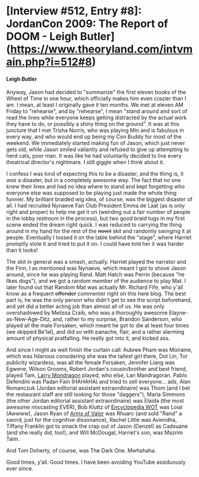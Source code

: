 # [Interview #512, Entry #8]: JordanCon 2009: The Report of DOOM - Leigh Butler](https://www.theoryland.com/intvmain.php?i=512#8)

#### Leigh Butler

Anyway, Jason had decided to "summarize" the first eleven books of the Wheel of Time in one hour, which officially makes him even crazier than I am. I mean, at least I originally gave it ten months. We met at eleven AM Friday to "rehearse", and by "rehearse", I mean "stand around and sort of read the lines while everyone keeps getting distracted by the actual work they have to do, or possibly a shiny thing on the ground". It was at this juncture that I met Trisha Norris, who was playing Min and is fabulous in every way, and who would end up being my Con Buddy for most of the weekend. We immediately started making fun of Jason, which just never gets old, while Jason smiled valiantly and refused to give up attempting to herd cats, poor man. It was like he had voluntarily decided to live every theatrical director's nightmare. I still giggle when I think about it.

I confess I was kind of expecting this to be a disaster, and the thing is, it
*was*
a disaster, but in a completely awesome way. The fact that no one knew their lines and had no idea where to stand and kept forgetting who everyone else was supposed to be playing just made the whole thing funnier. My brilliant braided wig idea, of course, was the biggest disaster of all. I had recruited Nynaeve Fan Club President Emma de Laat (as is only right and proper) to help me get it on (weirding out a fair number of people in the lobby restroom in the process), but two good braid tugs in my first scene ended the dream right quick. I was reduced to carrying the thing around in my hand for the rest of the
~~novel~~
skit and randomly swinging it at people. Eventually I tossed it on the table behind the "stage", where Harriet promptly stole it and tried to put it on. I could have told her it was harder than it looks!

The skit in general was a smash, actually. Harriet played the narrator and the Finn, I as mentioned was Nynaeve, which meant I got to shove Jason around, since he was playing Rand. Matt Hatch was Perrin (because "he likes dogs"), and we got a random member of the audience to play Mat. I later found out that Random Mat was actually Mr. Richard Fife, who y'all know as a frequent
~~offender~~
commenter right on this here blog. The best part is, he was the only person who didn't get to see the script beforehand, and yet did a better acting job than almost all of us. He was only overshadowed by Melissa Craib, who was a thoroughly awesome Elayne-as-New-Age-Ditz, and, rather to my surprise, Brandon Sanderson, who played all the male Forsaken, which meant he got to die at least four times (we skipped Be'lal), and did so with panache, flair, and a rather alarming amount of physical pratfalling. He really got into it, and kicked ass.

And since I might as well finish the curtain call: Aubree Pham was Moiraine, which was hilarious considering she was the tallest girl there, Dot Lin, Tor publicity wizardess, was all the female Forsaken, Jennifer Liang was Egwene, Wilson Grooms, Robert Jordan's cousin/brother and best friend, played Tam,
[Larry Mondragon](http://www.variety.com/article/VR1117990464?refCatId=13)
played, who else, Lan Mandragoran. Pablo Defendini was Padan Fain (HAHAHA) and tried to sell everyone... ads, Alan Romanczuk (Jordan editorial assistant extraordinaire) was Thom (and I bet the restaurant staff are still looking for those "daggers"), Maria Simmons (the other Jordan editorial assistant extraordinaire) was Elaida (the most awesome miscasting EVER), Bob Kluttz of
[Encyclopedia WOT](http://www.encyclopaedia-wot.org/)
was Loial (Awwww), Jason Ryan of
[Arms of Valor](http://www.armsofvalor.com/)
was Rhuarc (and sold "Rand" a sword, just for the cognitive dissonance), Rachel Little was Aviendha, Tiffany Franklin got to smack the crap out of Jason (Denzel) as Cadsuane (and she really did, too!), and Will McDougal, Harriet's son, was Mazrim Taim.

And Tom Doherty, of course, was The Dark One. Mwhahaha.

Good times, y’all. Good times. I have been avoiding YouTube assiduously ever since.

